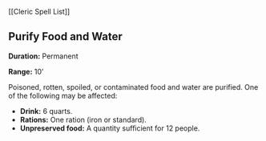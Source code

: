 [[Cleric Spell List]]

## Purify Food and Water

**Duration:** Permanent

**Range:** 10’

Poisoned, rotten, spoiled, or contaminated food and water are purified. One of the following may be affected:

- **Drink:** 6 quarts.
- **Rations:** One ration (iron or standard).
- **Unpreserved food:** A quantity sufficient for 12 people.